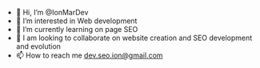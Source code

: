- 👋 Hi, I’m @IonMarDev
- 👀 I’m interested in Web development
- 🌱 I’m currently learning on page SEO 
- 💞️ I am looking to collaborate on website creation and SEO development and evolution
- 📫 How to reach me dev.seo.ion@gmail.com

<!---
IonMarDev/IonMarDev is a ✨ special ✨ repository because its `README.md` (this file) appears on your GitHub profile.
You can click the Preview link to take a look at your changes.
--->
